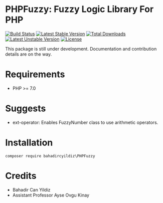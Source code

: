 PHPFuzzy: Fuzzy Logic Library For PHP 
=======================

[![Build Status](https://travis-ci.org/bahadircyildiz/PHPFuzzy.svg?branch=master)](https://travis-ci.org/bahadircyildiz/PHPFuzzy)
[![Latest Stable Version](https://poser.pugx.org/bahadircyildiz/phpfuzzy/v/stable)](https://packagist.org/packages/bahadircyildiz/phpfuzzy)
[![Total Downloads](https://poser.pugx.org/bahadircyildiz/phpfuzzy/downloads)](https://packagist.org/packages/bahadircyildiz/phpfuzzy)
[![Latest Unstable Version](https://poser.pugx.org/bahadircyildiz/phpfuzzy/v/unstable)](https://packagist.org/packages/bahadircyildiz/phpfuzzy)
[![License](https://poser.pugx.org/bahadircyildiz/phpfuzzy/license)](https://packagist.org/packages/bahadircyildiz/phpfuzzy)


This package is still under development. Documentation and contribution details are on the way. 


Requirements
============

* PHP >= 7.0

Suggests
============

* ext-operator: Enables FuzzyNumber class to use arithmetic operators. 

Installation
============

    composer require bahadircyildiz\PHPFuzzy


Credits
=======

* Bahadir Can Yildiz
* Assistant Professor Ayse Ovgu Kinay